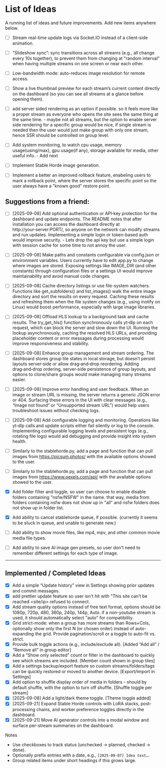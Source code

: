 # List of Ideas

A running list of ideas and future improvements. Add new items anywhere below.

- [ ] Stream real-time update logs via Socket.IO instead of a client-side animation.

- [ ] “Slideshow sync”: sync transitions across all streams (e.g., all change every 10s together), to prevent them from changing at "random interval" when having multiple streams on one screen or near each other.

- [ ] Low-bandwidth mode: auto-reduces image resolution for remote access.

- [ ] Show a live thumbnail preview for each stream’s current content directly on the dashboard (so you can see all streams at a glance before opening them).

- [ ] add server sided rendering as an option if possible. so it feels more like a proper stream as everyone who opens the site sees the same thing at the same time. - maybe not all streams, but the option to enable server side rendering for a specific group would be nice, if single stream is needed then the user would just make group with only one stream, hence SSR should be controlled on group level.

- [ ] Add system monitoring, to watch cpu usage, memory usage(using/max), gpu usage(if any), storage available for media, other useful info. - Add next

- [ ] Implement Stable Horde image generation.

- [ ] Implement a better an improved rollback feature, enabeling users to mark a rollback point, where the server stores the specific point so the user always have a "known good" restore point.

## Suggestions from a friend:
- [ ]  [2025-09-08] Add optional authentication or API‑key protection for the dashboard and update endpoints. The README notes that after installation you can access the dashboard directly at http://your‑server:PORT/, so anyone on the network can modify streams and run updates. Implementing a simple login or token-based auth would improve security. - Lets drop the api key but use a simple login with session cache for some time to not annoy the user.

- [ ]  [2025-09-08] Make paths and constants configurable via config.json or environment variables. Users currently have to edit app.py to change where images are stored. Exposing settings like IMAGE_DIR (and other constants) through configuration files or a settings UI would improve maintainability and avoid manual code changes.

- [ ]  [2025-09-08] Cache directory listings or use file-system watchers. Functions like get_subfolders() and list_images() walk the entire image directory and sort the results on every request. Caching these results and refreshing them when the file system changes (e.g., using inotify on Linux) would boost performance, especially with large image libraries.

- [ ]  [2025-09-08] Offload HLS lookup to a background task and cache results. The try_get_hls() function synchronously calls yt‑dlp on each request, which can block the server and slow down the UI. Running the lookup asynchronously, caching the resolved HLS URLs, and providing placeholder content or error messages during processing would improve responsiveness and stability.

- [ ]  [2025-09-08] Enhance group management and stream ordering. The dashboard stores group tile states in local storage, but doesn’t persist layouts server‑side or allow drag‑and‑drop reordering. Adding drag‑and‑drop ordering, server‑side persistence of group layouts, and options to clone/share groups would make managing many streams easier.

- [ ]  [2025-09-08] Improve error handling and user feedback. When an image or stream URL is missing, the server returns a generic JSON error or 404. Surfacing these errors in the UI with clear messages (e.g., “Image not found” or “Unsupported stream URL”) would help users troubleshoot issues without checking logs.

- [ ]  [2025-09-08] Add configurable logging and monitoring. Operations like yt‑dlp calls and update scripts either fail silently or log to the console. Implementing configurable logging levels and persistent logs (e.g., rotating file logs) would aid debugging and provide insight into system health.

- [ ]  Similarly to the stablehorde.py, add a page and function that can pull images from https://picsum.photos/ with the available options showed to the user.

- [ ] Similarly to the stablehorde.py, add a page and function that can pull images from https://www.pexels.com/api/ with the available options showed to the user.

- [x] Add folder filter and toggle, so user can choose to enable disable folders containing "nsfw/NSFW" in the name. that way, media from folders containing nsfw does not show up in "all" and nsfw folders does not show up in folder list.

- [x] Add ability to cancel stablehorde queue, if possible. (currently it seems to be stuck in queue, and unable to generate new.)

- [ ] Add ability to show movie files, like mp4, mpv, and other common movie media file types.

- [ ] Add ability to save AI image gen presets, so user don't need to remember different settings for each type of image.


---

## Implemented / Completed Ideas

- [x] Add a simple “Update history” view in Settings showing prior updates and commit messages.
- [x] add prettier update feature so user isn't hit with "This site can’t be reached <site/ip> refused to connect.
- [x] Add stream quality options instead of free text format, options should be 1080p, 720p, 480, 360p, 240p, 144p, Auto. if a non-youtube stream is used, it should automatically select "auto" for compatibility.
- [x] Grid strict-mode: when a group has more streams than Rows×Cols, optionally show only the first N (or chosen order) instead of auto-expanding the grid. Provide pagination/scroll or a toggle to auto-fit vs. strict.
- [x] Provide bulk toggle actions (e.g., include/exclude all). [Added “Add all” / “Remove all” in group editor]
- [x] Add a “Show only selected” count or filter in the dashboard to quickly see which streams are included. [Member count shown in group tiles]
- [x] Add a settings backup/export feature so custom streams/folders/tags can be quickly restored or moved to another device. [Export/Import in Settings]
- [x] Add option to shuffle display order of media in folders - should by default shuffle, with the option to turn off shuffle. [Shuffle toggle per stream]
- [x] [2025-09-08] Add a light/dark theme toggle. [Theme toggle added]
- [x] [2025-09-21] Expand Stable Horde controls with LoRA stacks, post-processing chains, and worker preference toggles directly in the dashboard.
- [x] [2025-09-21] Move AI generator controls into a modal window and surface per-stream summaries on the dashboard.

Notes
- Use checkboxes to track status (unchecked → planned, checked → done).
- Optionally prefix entries with a date, e.g., `[2025-09-07] Idea text…`.
- Group related items under short headings if this grows large.



